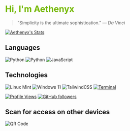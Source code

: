 # <span style="color: #76B900;">Hi, I'm Aethenyx</span>
<!-- Refresh daily via GitHub Actions -->
> "Simplicity is the ultimate sophistication." — *Da Vinci*

[![Aethenyx's Stats](https://github-readme-stats.vercel.app/api?username=Aethenyx&show_icons=true&theme=radical)](https://github.com/Aethenyx)

## Languages
![Python](https://img.shields.io/badge/Python-000000?style=for-the-badge&logo=python&logoColor=FFD43B)
![Python](https://img.shields.io/badge/-Python-3776AB?logo=python&logoColor=white&style=FFD43B)
![JavaScript](https://img.shields.io/badge/JavaScript-F7DF1E?style=for-the-badge&logo=javascript&logoColor=black)

## Technologies
![Linux Mint](https://img.shields.io/badge/Linux_Mint-87CF3E?style=for-the-badge&logo=linux-mint&logoColor=black)
![Windows 11](https://img.shields.io/badge/Windows_11-0078D6?style=for-the-badge&logo=windows-11&logoColor=white)
![TailwindCSS](https://img.shields.io/badge/TailwindCSS-38B2AC?style=for-the-badge&logo=tailwind-css&logoColor=white)
[![Terminal](https://img.shields.io/badge/TERMINAL-%234EAA25?style=for-the-badge&logo=gnu-bash&logoColor=white)](https://github.com/Aethenyx)

[![Profile Views](https://komarev.com/ghpvc/?username=Aethenyx&color=blue)](https://github.com/Aethenyx)
[![GitHub followers](https://img.shields.io/github/followers/Aethenyx?label=Follow&style=social)](https://github.com/Aethenyx)

## Scan for access on other devices
![QR Code](https://api.qrserver.com/v1/create-qr-code/?size=150x150&data=https://github.com/Aethenyx)
